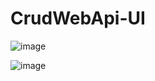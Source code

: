 # CrudWebApi-UI

![image](https://github.com/dogakocak/CrudWebApi-UI/assets/94220642/7637d444-e36c-46bf-ab2a-d0c2b1283c53)
 <br>
 
![image](https://github.com/dogakocak/CrudWebApi-UI/assets/94220642/5c415569-700d-4ee9-829b-9b58f08f2a7d)

